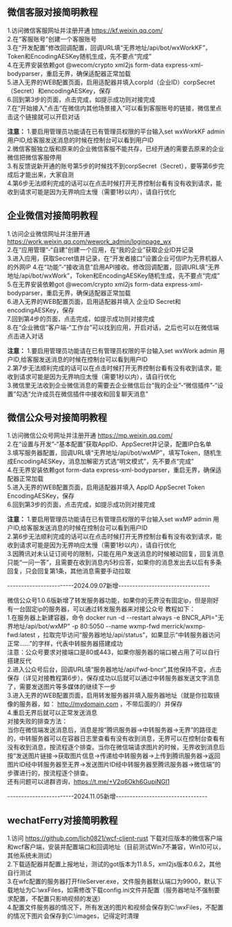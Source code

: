 ## 微信客服对接简明教程

1.访问微信客服网址并注册开通 https://kf.weixin.qq.com/  
2.在“客服账号”创建一个客服账号  
3.在“开发配置”修改回调配置，回调URL填“无界地址/api/bot/wxWorkKF”，Token和EncodingAESKey随机生成，先不要点“完成”  
4.在无界安装依赖got @wecom/crypto xml2js form-data express-xml-bodyparser，重启无界，确保适配器正常加载  
5.进入无界的WEB配置页面，启用适配器并填入corpId（企业ID）corpSecret（Secret）和encodingAESKey，保存    
6.回到第3步的页面，点击完成，如提示成功则对接完成    
7.在“开始接入”点击“在微信内其他场景接入”可以看到客服账号的链接，微信里点击这个链接就可以开启对话
  
**注意：**
1.要启用管理员功能请在已有管理员权限的平台输入set wxWorkKF admin 用户ID,给客服发送消息的时候在控制台可以看到用户ID    
2.微信客服独立版和原来的企业微信客服不能共存，已经开通的需要去原来的企业微信把微信客服停用  
3.有反馈说新开通的账号第5步的时候找不到corpSecret（Secret），要等第6步完成后才能出来，大家自测  
4.第6步无法顺利完成的话可以在点击时候打开无界控制台看有没有收到请求，能收到请求可能是因为无界响应太慢（需要1秒以内），请自行优化  

## 企业微信对接简明教程

1.访问企业微信网址并注册开通 https://work.weixin.qq.com/wework_admin/loginpage_wx  
2.在“应用管理”-“自建”创建一个应用，在“我的企业”获取企业ID并记录  
3.进入应用，获取Secret值并记录，在“开发者接口”设置企业可信IP为无界机器人的外网IP
4.在“功能”-“接收消息”启用API接收。修改回调配置，回调URL填“无界地址/api/bot/wxWork”，Token和EncodingAESKey随机生成，先不要点“完成”  
5.在无界安装依赖got @wecom/crypto xml2js form-data express-xml-bodyparser，重启无界，确保适配器正常加载  
6.进入无界的WEB配置页面，启用适配器并填入 企业ID Secret和encodingAESKey，保存    
7.回到第4步的页面，点击完成，如提示成功则对接完成    
8.在“企业微信”客户端-“工作台”可以找到应用，开启对话，之后也可以在微信端点击进入对话  
  
**注意：**
1.要启用管理员功能请在已有管理员权限的平台输入set wxWork admin 用户ID,给客服发送消息的时候在控制台可以看到用户ID    
2.第7步无法顺利完成的话可以在点击时候打开无界控制台看有没有收到请求，能收到请求可能是因为无界响应太慢（需要1秒以内），请自行优化  
3.微信里无法收到企业微信消息的需要去企业微信后台“我的企业”-“微信插件”-“设置”勾选“允许成员在微信插件中接收和回复聊天消息”  

## 微信公众号对接简明教程

1.访问微信公众号网址并注册开通 https://mp.weixin.qq.com/  
2.在“设置与开发”-“基本配置”获取AppID、AppSecret并记录，配置IP白名单   
3.填写服务器配置，回调URL填“无界地址/api/bot/wxMP”，填写Token，随机生成EncodingAESKey，消息加解密方式选“明文模式”，先不要点“完成”  
4.在无界安装依赖got form-data express-xml-bodyparser，重启无界，确保适配器正常加载  
5.进入无界的WEB配置页面，启用适配器并填入 AppID AppSecret Token EncodingAESKey，保存    
6.回到第3步的页面，点击完成，如提示成功则对接完成  
  
**注意：**
1.要启用管理员功能请在已有管理员权限的平台输入set wxMP admin 用户ID,给客服发送消息的时候在控制台可以看到用户ID    
2.第6步无法顺利完成的话可以在点击时候打开无界控制台看有没有收到请求，能收到请求可能是因为无界响应太慢（需要1秒以内），请自行优化  
3.因腾讯对未认证订阅号的限制，只能在用户发送消息的时候被动回复，回复消息只能“一问一答”，且需要在收到消息内5秒应答，如果你的消息发出去以后有多条回复，只会回复第1条，其他消息需要手动拉取       
    
------------------------2024.09.07新增---------------------------------    
    
微信公众号1.0.6版新增了转发服务器功能，如果你的无界没有固定ip，但是刚好有一台固定ip的服务器，可以通过转发服务器来对接公众号
教程如下：   
1.在服务器上新建容器，命令 docker run -d --restart always -e BNCR_API="无界地址/api/bot/wxMP" -p 80:5050 --name wxmp-fwd merrick/wxmp-fwd:latest ，拉取完毕访问“服务器地址/api/status”，如果显示“中转服务器访问正常……”的字样，代表中转服务器搭建成功   
注意：公众号要求对接端口是80或443，如果你服务器的端口被占用了可以自行搭建反代    
2.进入公众号后台，回调URL填“服务器地址/api/fwd-bncr”,其他保持不变，点击保存（详见对接教程第6步）。保存成功以后就可以通过中转服务器发送文字消息了，需要发送图片等多媒体的继续下一步   
3.进入无界的WEB配置页面，启用转发服务器并填入服务器地址（就是你拉取镜像的服务器，如： http://mydomain.com ，不带后面的/）并保存   
4.重启无界后就可以正常发送消息   
对接失败的排查方法：   
当你在微信端发送消息后，消息是按“腾讯服务器→中转服务器→无界”的路径走的，中转服务器可以在容器日志里查看有没有收到消息，无界可以在控制台查看有没有收到消息，按流程逐个排查。当你在微信端请求图片的时候，无界收到消息后按“发送图片链接→获取图片信息→传递给中转服务器→上传到腾讯服务器→返回图片ID经中转服务器至无界→发送图片ID经中转服务器至腾讯服务器→微信端”的步骤进行的，按流程逐个排查。    
还有问题可以进群咨询，https://t.me/+V2q6Okh6GupiNGI1

------------------------2024.11.05新增---------------------------------
## wechatFerry对接简明教程

1.访问 https://github.com/lich0821/wcf-client-rust 下载对应版本的微信客户端和wcf客户端，安装并配置端口和回调地址（目前测试Win7不兼容，Win10可以，其他系统未测试）  
2.下载适配器并配置上报地址，测试的got版本为11.8.5，xml2js版本0.6.2，其他自行测试   
3.在wfc配置的服务器打开fileServer.exe，文件服务器默认端口为9900，默认下载地址为C:\wxFiles，如需修改下载config.ini文件并配置（服务器地址不强制要求配置，不配置只影响视频的发送）   
4.配置文件服务器的情况下，所有发送的图片和视频会保存到C:\wxFiles，不配置的情况下图片会保存到C:\images，记得定时清理   
